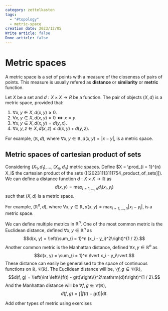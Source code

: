 ```yaml
---
category: zettelkasten
tags:
  - "#topology"
  - metric-space
creation date: 2023/12/05
Write article: false
Done article: false
---
```

# Metric spaces

A metric space is a set of points with a measure of the closeness of pairs of points. This measure is usually refered as **distance** or **similarity** or **metric** function.

Let $X$ be a set and $d: X \times X \rightarrow R$ be a function. The pair of objects $(X, d)$ is a metric space, provided that:
1. $\forall x, y \in X, d(x, y) \geq 0$.
2. $\forall x, y \in X, d(x, y) = 0 \Leftrightarrow x = y$.
3. $\forall x, y \in X, d(x, y) = d(y, x)$.
4. $\forall x, y, z \in X, d(x, z) \leq d(x, y) + d(y, z)$.

For example, $(\mathbb{R}, d)$, where $\forall x, y \in \mathbb{R}, d(x, y) = \lvert x - y \rvert$, is a metric space.

## Metric spaces of cartesian product of sets

Considering $(X_1, d_1), \dots, (X_n, d_n)$ metric spaces. Define $X = \prod_{i = 1}^{n} X_i$ the cartesian product of the sets ([[20231113111754_product_of_sets]]). We can define a distance function $d: X \times X \rightarrow \mathbb{R}$ as
$$d(x, y) = \max_{i = 1, \dots, n} d_i(x_i, y_i)$$
such that $(X, d)$ is a metric space.

For example, $(\mathbb{R}^n, d)$, where $\forall x, y \in \mathbb{R}, d(x, y) = \max_{i = 1, \dots, n} \lvert x_i - y_i \rvert$, is a metric space.

We can define multiple metrics in $\mathbb{R}^n$. One of the most common metric is the Euclidean distance, defined $\forall x, y \in \mathbb{R}^n$ as
$$d(x, y) = \left(\sum_{i = 1}^n (x_i - y_i)^2\right)^{1 / 2}.$$
Another common metric is the Manhattan distance, defined $\forall x, y \in \mathbb{R}^n$ as
$$d(x, y) = \sum_{i = 1}^n \lvert x_i - y_i\rvert.$$
These distance can easily be generalised to the space of continuous functions on $\mathbb{R}$, $\mathcal{C}(\mathbb{R})$. The Euclidean distance will be,  $\forall f, g \in \mathcal{C}(\mathbb{R})$,
$$d(f, g) = \left(\int \left\\{f(t) - g(t)\right\\}^2\mathrm{d}t\right)^{1 / 2}.$$
And the Manhattan distance will be $\forall f, g \in \mathcal{C}(\mathbb{R})$,
$$d(f, g) = \int \lvert f(t) - g(t)\rvert\mathrm{d}t.$$

Add other types of metric using exercises
